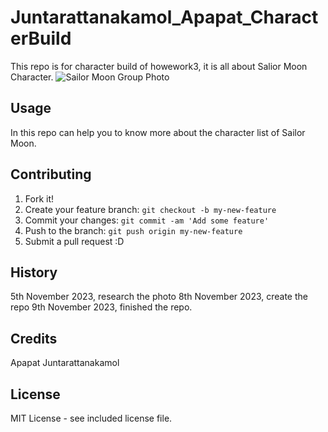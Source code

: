 # Juntarattanakamol_Apapat_CharacterBuild
This repo is for character build of howework3, it is all about Salior Moon Character.
![Sailor Moon Group Photo](images/Sailor-Moon-SM.avif)

## Usage

In this repo can help you to know more about the character list of Sailor Moon.

## Contributing

1. Fork it!
2. Create your feature branch: `git checkout -b my-new-feature`
3. Commit your changes: `git commit -am 'Add some feature'`
4. Push to the branch: `git push origin my-new-feature`
5. Submit a pull request :D

## History

5th November 2023, research the photo
8th November 2023, create the repo
9th November 2023, finished the repo.

## Credits

Apapat Juntarattanakamol

## License

MIT License - see included license file.
